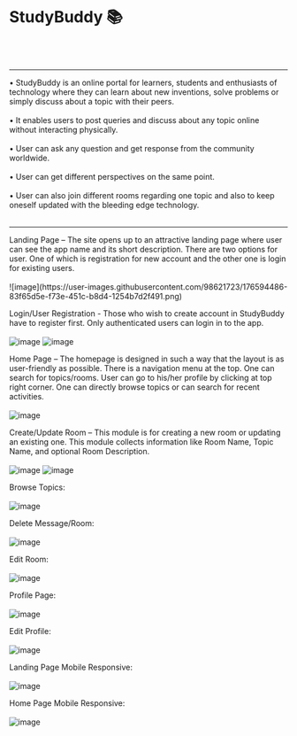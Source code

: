 # StudyBuddy 📚
<br><br><hr>
•	StudyBuddy is an online portal for learners, students and enthusiasts of technology where they can learn about new inventions, solve problems or simply discuss about a topic with their peers.<br><br>
•	It enables users to post queries and discuss about any topic online without interacting physically.<br><br>
•	User can ask any question and get response from the community worldwide.<br><br>
•	User can get different perspectives on the same point.<br><br>
•	User can also join different rooms regarding one topic and also to keep oneself updated with the bleeding edge technology.<br><br>

<hr>
Landing Page – The site opens up to an attractive landing page where user can see the app name and its short description. There are two options for user. One of which is registration for new account and the other one is login for existing users.<br><br>
![image](https://user-images.githubusercontent.com/98621723/176594486-83f65d5e-f73e-451c-b8d4-1254b7d2f491.png)

Login/User Registration - Those who wish to create account in StudyBuddy have to register first. Only authenticated users can login in to the app.<br><br>
![image](https://user-images.githubusercontent.com/98621723/176594520-9ae537f1-0b70-44b6-8be6-4e9a79b7f43f.png)
![image](https://user-images.githubusercontent.com/98621723/176594557-ccecd922-a6c6-41b8-90f2-97d4de84069a.png)

Home Page – The homepage is designed in such a way that the layout is as user-friendly as possible. There is a navigation menu at the top. One can search for topics/rooms. User can go to his/her profile by clicking at top right corner. One can directly browse topics or can search for recent activities.  <br><br>
![image](https://user-images.githubusercontent.com/98621723/176594537-aaf638f9-49b1-4d6c-af45-88461b453473.png)

Create/Update Room – This module is for creating a new room or updating an existing one. This module collects information like Room Name, Topic Name, and optional Room Description.<br><br>
![image](https://user-images.githubusercontent.com/98621723/176594601-b3de9e61-f8b4-4753-bd62-eb5270300431.png)
![image](https://user-images.githubusercontent.com/98621723/176594648-13a87169-1088-4eda-9075-606829415334.png)

Browse Topics:<br><br>
![image](https://user-images.githubusercontent.com/98621723/176594773-e2d20ab9-da25-4aee-bad2-2a2a43eb10f7.png)

Delete Message/Room:<br><br>
![image](https://user-images.githubusercontent.com/98621723/176594795-702e4079-e727-4aea-8f7a-bca5c3876cf5.png)

Edit Room:<br><br>
![image](https://user-images.githubusercontent.com/98621723/176594818-0bb867de-4ff9-45bc-a1f1-bae239ec1b0b.png)

Profile Page:<br><br>
![image](https://user-images.githubusercontent.com/98621723/176594838-62c1541b-5727-4c46-9802-9e2b4a12176d.png)

Edit Profile:<br><br>
 ![image](https://user-images.githubusercontent.com/98621723/176594851-0ee474a9-692c-4f11-881b-7009818b0b64.png)

Landing Page Mobile Responsive:<br><br>
![image](https://user-images.githubusercontent.com/98621723/176594865-2f4560e8-0f49-4cf8-98f8-00f0e96b4c6c.png)

Home Page Mobile Responsive:<br><br>
![image](https://user-images.githubusercontent.com/98621723/176594880-6ebf72bf-c988-4f22-b754-1a8154015082.png)





